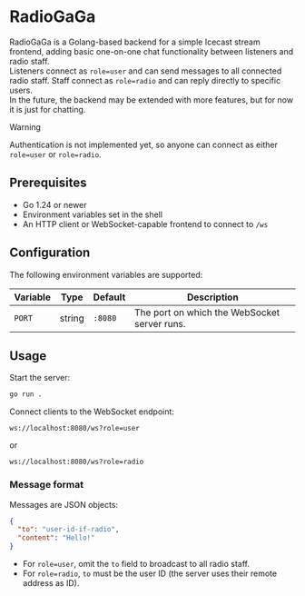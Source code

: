 # RadioGaGa

RadioGaGa is a Golang-based backend for a simple Icecast stream frontend, adding basic one-on-one chat functionality between listeners and radio staff.  
Listeners connect as `role=user` and can send messages to all connected radio staff. Staff connect as `role=radio` and can reply directly to specific users.  
In the future, the backend may be extended with more features, but for now it is just for chatting.

> [!WARNING]
> Authentication is not implemented yet, so anyone can connect as either `role=user` or `role=radio`.

## Prerequisites

- Go 1.24 or newer
- Environment variables set in the shell
- An HTTP client or WebSocket-capable frontend to connect to `/ws`

## Configuration

The following environment variables are supported:

| Variable | Type   | Default  | Description                                   |
|----------|--------|----------|-----------------------------------------------|
| `PORT`   | string | `:8080`  | The port on which the WebSocket server runs.  |

## Usage

Start the server:

```bash
go run .
````

Connect clients to the WebSocket endpoint:

```
ws://localhost:8080/ws?role=user
```

or

```
ws://localhost:8080/ws?role=radio
```

### Message format

Messages are JSON objects:

```json
{
  "to": "user-id-if-radio",
  "content": "Hello!"
}
```

* For `role=user`, omit the `to` field to broadcast to all radio staff.
* For `role=radio`, `to` must be the user ID (the server uses their remote address as ID).